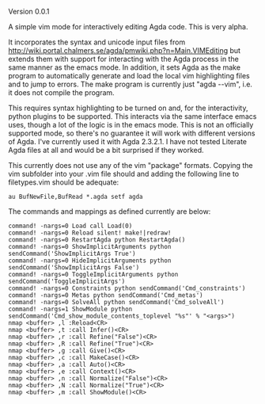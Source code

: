 Version 0.0.1

A simple vim mode for interactively editing Agda code.  This is very alpha.

It incorporates the syntax and unicode input files from <http://wiki.portal.chalmers.se/agda/pmwiki.php?n=Main.VIMEditing>
but extends them with support for interacting with the Agda process in the same manner as the emacs mode.  In addition,
it sets Agda as the make program to automatically generate and load the local vim highlighting files and to jump
to errors.  The make program is currently just "agda --vim", i.e. it does not compile the program.

This requires syntax highlighting to be turned on and, for the interactivity, python plugins to be supported.  This
interacts via the same interface emacs uses, though a lot of the logic is in the emacs mode.  This is not an officially
supported mode, so there's no guarantee it will work with different versions of Agda.  I've currently used it with
Agda 2.3.2.1.  I have not tested Literate Agda files at all and would be a bit surprised if they worked.

This currently does not use any of the vim "package" formats.  Copying the vim subfolder into your .vim file
should and adding the following line to filetypes.vim should be adequate:

    au BufNewFile,BufRead *.agda setf agda

The commands and mappings as defined currently are below:

    command! -nargs=0 Load call Load(0)
    command! -nargs=0 Reload silent! make!|redraw!
    command! -nargs=0 RestartAgda python RestartAgda()
    command! -nargs=0 ShowImplicitArguments python sendCommand('ShowImplicitArgs True')
    command! -nargs=0 HideImplicitArguments python sendCommand('ShowImplicitArgs False')
    command! -nargs=0 ToggleImplicitArguments python sendCommand('ToggleImplicitArgs')
    command! -nargs=0 Constraints python sendCommand('Cmd_constraints')
    command! -nargs=0 Metas python sendCommand('Cmd_metas')
    command! -nargs=0 SolveAll python sendCommand('Cmd_solveAll')
    command! -nargs=1 ShowModule python sendCommand('Cmd_show_module_contents_toplevel "%s"' % "<args>")
    nmap <buffer> ,l :Reload<CR>
    nmap <buffer> ,t :call Infer()<CR>
    nmap <buffer> ,r :call Refine("False")<CR>
    nmap <buffer> ,R :call Refine("True")<CR>
    nmap <buffer> ,g :call Give()<CR>
    nmap <buffer> ,c :call MakeCase()<CR>
    nmap <buffer> ,a :call Auto()<CR>
    nmap <buffer> ,e :call Context()<CR>
    nmap <buffer> ,n :call Normalize("False")<CR>
    nmap <buffer> ,N :call Normalize("True")<CR>
    nmap <buffer> ,m :call ShowModule()<CR>
